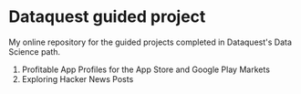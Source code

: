 # Dataquest guided project

My online repository for the guided projects completed in Dataquest's Data Science path.

1) Profitable App Profiles for the App Store and Google Play Markets
2) Exploring Hacker News Posts
